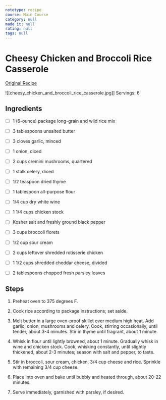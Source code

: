 ```yaml
---
notetype: recipe
course: Main Course
category: null
made it: null
rating: null
tags: null
---
```

# Cheesy Chicken and Broccoli Rice Casserole

[Original Recipe](https://damndelicious.net/2017/10/23/cheesy-chicken-and-broccoli-rice-casserole)

![[cheesy_chicken_and_broccoli_rice_casserole.jpg]]
Servings: 6

## Ingredients
- [ ] 1 (6-ounce) package long-grain and wild rice mix- [ ] 3 tablespoons unsalted butter- [ ] 3 cloves garlic, minced- [ ] 1 onion, diced- [ ] 2 cups cremini mushrooms, quartered- [ ] 1 stalk celery, diced- [ ] 1/2 teaspoon dried thyme- [ ] 1 tablespoon all-purpose flour- [ ] 1/4 cup dry white wine- [ ] 1 1/4 cups chicken stock- [ ] Kosher salt and freshly ground black pepper- [ ] 3 cups broccoli florets- [ ] 1/2 cup sour cream- [ ] 2 cups leftover shredded rotisserie chicken- [ ] 1 1/2 cups shredded cheddar cheese, divided- [ ] 2 tablespoons chopped fresh parsley leaves

## Steps
1) Preheat oven to 375 degrees F.

2) Cook rice according to package instructions; set aside.

3) Melt butter in a large oven-proof skillet over medium high heat. Add garlic, onion, mushrooms and celery. Cook, stirring occasionally, until tender, about 3-4 minutes. Stir in thyme until fragrant, about 1 minute.

4) Whisk in flour until lightly browned, about 1 minute. Gradually whisk in wine and chicken stock. Cook, whisking constantly, until slightly thickened, about 2-3 minutes; season with salt and pepper, to taste.

5) Stir in broccoli, sour cream, chicken, 3/4 cup cheese and rice. Sprinkle with remaining 3/4 cup cheese.

6) Place into oven and bake until bubbly and heated through, about 20-22 minutes.

7) Serve immediately, garnished with parsley, if desired.


